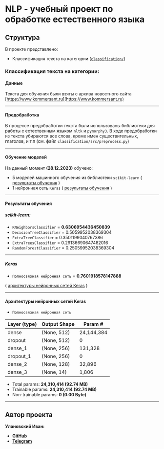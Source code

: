 # NLP - учебный проект по обработке естественного языка

## Структура
В проекте представлено:
- Классификация текста на категории ([`classification/`](https://github.com/ivan-dev-lab/NLP/tree/dev?tab=readme-ov-file#%D0%BA%D0%BB%D0%B0%D1%81%D1%81%D0%B8%D1%84%D0%B8%D0%BA%D0%B0%D1%86%D0%B8%D1%8F-%D1%82%D0%B5%D0%BA%D1%81%D1%82%D0%B0-%D0%BD%D0%B0-%D0%BA%D0%B0%D1%82%D0%B5%D0%B3%D0%BE%D1%80%D0%B8%D0%B8))


### Классификация текста на категории:
#### Данные
Текста для обучения были взяты с архива новостного сайта [https://www.kommersant.ru](https://www.kommersant.ru)
****
#### Предобработка
В процессе предобработки текста были использованы библиотеки для работы с естественным языком `nltk` и `pymorphy3`. В ходе предобработки из текста убираются все слова, кроме имен существительных, глаголов, и т.п (см. файл `classification/src/preprocess.py`)
****
#### Обучение моделей
На данный момент **(28.12.2023)** обучено:
- 5 моделей машинного обучения из библиотеки `scikit-learn` ( [результаты обучения](https://github.com/ivan-dev-lab/NLP/tree/dev?tab=readme-ov-file#scikit-learn) )
- 1 нейронная сеть `Keras` ( [результаты обучения](https://github.com/ivan-dev-lab/NLP/tree/dev?tab=readme-ov-file#keras) )
****
#### Результаты обучения
##### scikit-learn:
- `KNeighborsClassifier` = **0.6306954436450839**
- `DecisionTreeClassifier` = 0.5059952038369304
- `ExtraTreeClassifier` = 0.3501199040767386
- `ExtraTreesClassifier` = 0.29136690647482016
- `RandomForestClassifier` = 0.25059952038369304
****
##### Keras
- `Полносвязная нейронная сеть` = **0.7601918578147888**

( [архитектуры нейронных сетей Keras](https://github.com/ivan-dev-lab/NLP/tree/dev?tab=readme-ov-file#%D0%B0%D1%80%D1%85%D0%B8%D1%82%D0%B5%D0%BA%D1%82%D1%83%D1%80%D1%8B-%D0%BD%D0%B5%D0%B9%D1%80%D0%BE%D0%BD%D0%BD%D1%8B%D1%85-%D1%81%D0%B5%D1%82%D0%B5%D0%B9-keras) )
****

#### Архитектуры нейронных сетей Keras
- `Полносвязная нейронная сеть`

| Layer (type)           | Output Shape  | Param #     |
|------------------------|---------------|-------------|
| dense                  | (None, 512)    | 24,144,384  |
| dropout                | (None, 512)    | 0           |
| dense_1                | (None, 256)    | 131,328     |
| dropout_1              | (None, 256)    | 0           |
| dense_2                | (None, 128)    | 32,896      |
| dense_3                | (None, 14)     | 1,806       |

- Total params: **24,310,414 (92.74 MB)**
- Trainable params: **24,310,414 (92.74 MB)**
- Non-trainable params: **0 (0.00 Byte)**
****

## Автор проекта
**Улановский Иван:**
- **[GitHub](https://github.com/ivan-dev-lab)**
- **[Telegram](https://t.me/ivan_ne_chik06)**